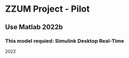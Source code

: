 # ZZUM Project - Pilot 
## Use Matlab 2022b
### This model requied: Simulink Desktop Real-Time
2022
